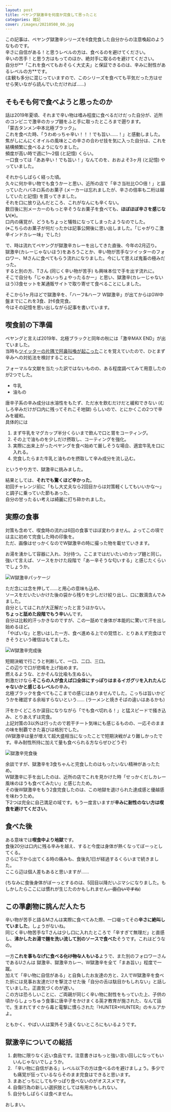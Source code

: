 ```yaml
---
layout: post
title: ペヤング獄激辛を何度か完食して思ったこと
categories: 雑記
cover: /images/20210508_00.jpg
---
```


この記事は、ペヤング獄激辛シリーズを6食完食した自分からの注意喚起のようなものです。  
辛さに自信がある！と思うレベルの方は、食べるのを避けてください。  
辛いの苦手！と思う方はもってのほか、絶対手に取るのを避けてください。  
自分が**「これを食べてもおそらく大丈夫」と保証できるのは、辛みに耐性があるレベルの方**です。  
(主観も多分に混じっていますので、このシリーズを食べても平気だった方はせせら笑いながら読んでいただければ……)

## そもそも何で食べようと思ったのか

話は2019年夏頃、それまで辛い物は嗜み程度に食べるだけだった自分が、近所のコンビニで激辛のカップ麺をふと手に取ったところまで遡ります。  
「蒙古タンメン中本北極ブラック」。  
これを食べた時、「うわめっちゃ辛い！！！でも旨い……！」と感動しました。  
焦がしにんにくオイルの風味とこの辛さの合わせ技を気に入った自分は、これを結構頻繁に食べるようになりました。  
頻度が高い時で週に1〜2個 (と記憶) くらい。  
一口食っては「ああ辛い！でも旨い！」なんてのを、おおよそ3ヶ月 (と記憶) やっていました。

それからしばらく経った頃。  
久々に何か辛い物でも食うかーと思い、近所の店で「辛さ当社比○○倍！」と謳っていたハバネロ系のお菓子 (メーカーは忘れましたが、辛さの倍率も二桁は越していたと記憶) を買ってきました。  
それを口に放り込んだところ、これがなんにも辛くない。  
数日後に別メーカーのもっと辛そうなお菓子を食べても、**ほぼほぼ辛さを感じない**(※)。  
口内の痛覚が、どうもちょっと犠牲になってしまったようなのでした。  
(※こちらのお菓子が何だったかは記事公開後に思い出しました。「じゃがりこ激辛インドカレー味」でした)

で、時は流れてペヤングが獄激辛カレーを出してきた直後、今年の2月辺り。  
獄激辛(カレーじゃないほう)をあろうことか、辛い物が苦手なツイッターのフォロワー、Mさんに食べてもらう流れになりました。今にして思えば鬼畜の極みだった。  
すると別の方、Tさん (同じく辛い物が苦手) も興味本位で手を出す流れに。  
そこで自分も「じゃあいっちょやったるかー」と思い、獄激辛(カレーじゃないほう)3食セットを某通販サイトで取り寄せて食べることにしました。

そこから1ヶ月ほどで獄激辛を、「ハーフ&ハーフ W獄激辛」が出てからはGW中盤までにこれを3食、計6食完食。  
今はその記憶を思い出しながら記事を書いています。

## 喫食前の下準備

ペヤングと言えば2019年、北極ブラックと同年の秋には「激辛MAX END」が出ていました。  
当時も[ツイッターの片隅で阿鼻叫喚が起こった][Ref]ことを覚えていたので、ひとまず辛みへの対処法を検討することに。

フォーマルな文献を当たった訳ではないものの、ある程度調べてみて用意したのが2つでした。  

- 牛乳  
- 油もの

唐辛子系の辛み成分は水溶性をもたず、ただ水を飲むだけだと緩和できない (むしろ辛みだけが口内に残ってそれこそ地獄) らしいので、とにかくこの2つで辛みを緩和。  
具体的には

1. まず牛乳をマグカップ半分くらいまで飲んで口と胃をコーティング。  
2. その上で油ものを少しだけ摂取し、コーティングを強化。
3. 実際に出来上がったペヤングを食べ始めて厳しそうな場合、適宜牛乳を口に入れる。
4. 完食したらまた牛乳と油ものを摂取して辛み成分を流し込む。

というやり方で、獄激辛に挑みました。

結果としては、**それでも驚くほど辛かった**。  
初回チャレンジ前に「もし大丈夫なら2回目からは対策軽くしてもいいかな〜」と調子に乗っていた節もあった、  
自分の甘ったるい考えは綺麗に打ち砕かれました。

## 実際の食事

対策も含めて、喫食時の流れは6回の食事でほぼ変わりません。よってこの項では主に初めて完食した時の印象を。  
ただ、画像はせっかくなのでW獄激辛の時に撮った物を載せていきます。

お湯を湧かして容器に入れ、3分待つ。ここまではだいたいのカップ麺と同じ。  
強いて言えば、ソースをかけた段階で「あー辛そうな匂いする」と感じたくらいでしょうか。

![W獄激辛パッケージ](/images/20210508_00.jpg "W獄激辛パッケージ")

ただ念には念を押して……と用心の意味も込め、  
ソースをだいたいかけた後の袋から残りを少しだけ絞り出し、口に数滴含んでみました。  
自分としてはこれが大正解だったと言うほかない。  
**ちょっと舐めた段階でもう辛い**んです。  
自分は比較的汗っかきなのですが、この一舐めで身体が本能的に驚いて汗を出し始めるほど。  
「やばいな」と思いはした一方、食べ進める上での覚悟と、とりあえず完食はできそうという確信はもてました。

![W獄激辛完成後](/images/20210508_01.jpg "W獄激辛完成後")

短期決戦で行こうと判断して、一口、二口、三口。  
この辺りで口が悲鳴を上げ始めます。  
燃えるような、とかそんな比喩も生ぬるい。  
刺激だけなら**そこらの人が食えば口全体にすっぽりはまるイガグリを入れたんじゃないかと感じるレベル**の辛み。  
北極ブラックを食べてもここまでの感じはありませんでした。こっちは旨いかどうかを確認する余裕すらないという…… (ラーメンと焼きそばの違いはあるかも)

汗をかくどころか涙目になりながら「でも食べ切れる！」と猛スピードで掻き込み、とりあえずは完食。  
上記対策の3以外は行ったので若干チート気味にも感じるものの、一応そのままの味を制覇できた喜びは格別でした。  
(W獄激辛は量が増えて超大盛相当になったことで短期決戦がより難しかったです。辛み耐性所持に加えて量も食べられる方ならぜひどうぞ)

![獄激辛完食後](/images/20210508_02.jpg "W獄激辛完食後")

余談ですが、獄激辛を3食ちゃんと完食したのはもったいない精神があったため。  
W獄激辛に手を出したのは、近所の店でこれを見かけた時「せっかくだしカレー風味のほうも食べてみたい」と感じたため。  
その後W獄激辛をもう2食完食したのは、この地獄を退けられた達成感と優越感を味わうため。  
下2つは完全に自己満足の域です。もう一度言いますが**辛みに耐性のない方は喫食を避けてください**。

## 食べた後

ある意味では**喫食中より地獄**です。  
食後20分は口内に残る辛みを越え、すると今度は身体が熱くなってぼーっとしてくる。  
さらに下から出てくる時の痛みも、食後丸1日が経過するくらいまで続きました。  
ここら辺は個人差もあると思いますが……

(ちなみに食後身体がぼーっとするのは、5回目以降だいぶマシになりました。もしかしたらここには慣れが生じたのかもしれません~~、面白いですね~~)

## この準劇物に挑んだ人たち

辛い物が苦手と語るMさんは実際に食べてみた際、一口啜ってその**辛さに絶叫していました**。しょうがないね。  
同じく辛い物苦手なTさんは少し口に入れたところで「辛すぎて無理だ」と直感し、**沸かしたお湯で麺を洗い流して別のソースで食べた**そうです。これはどうなの。

一方**これを事もなげに食べる~~化け物な~~人もいる**ようで、また別のフォロワーさんであるUさんは
獄激辛、獄激辛カレー、W獄激辛を全て「まあ旨い」程度で一蹴。  
加えて「辛い物に自信がある」と自負したお友達の方と、2人でW獄激辛を食べた折には見事お友達だけを撃沈させた後「自分の舌は駄目かもしれない」と話していました。正直気づくのが遅い。  
この方は恐ろしいことに、ご両親が同じく辛い物に耐性をもっていた上、子供の頃からしょっちゅう食事に唐辛子をかけまくる英才教育が施された、なんて話で。生まれてすぐから毒と電撃に慣らされた『HUNTER×HUNTER』のキルアかよ。

ともかく、やばい人は案外そう遠くないところにもいるようです。

## 獄激辛についての総括

1. 劇物に限りなく近い食品です。注意書きはもっと強い言い回しになってもいいんじゃないでしょうか。
1. 「辛い物に自信がある」レベル以下の方は食べるのを避けましょう。多少でも痛覚が狂っているならそのまま完食はできると思います。  
1. まあどっちにしてもやっぱり食べないのがオススメです。
1. 自傷行為の新しい選択肢としては有用かもしれない。  
1. 自分もしばらくは食べません。

おしまい。

[Ref]: https://togetter.com/li/1262061
